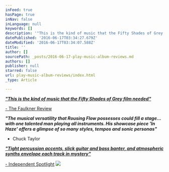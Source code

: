 ```yaml
---
inFeed: true
hasPage: true
inNav: false
inLanguage: null
keywords: []
description: '"This is the kind of music that the Fifty Shades of Grey film needed"'
datePublished: '2016-06-17T03:34:27.679Z'
dateModified: '2016-06-17T03:34:07.588Z'
title: ''
author: []
sourcePath: _posts/2016-06-17-play-music-album-reviews.md
authors: []
publisher: null
starred: false
url: play-music-album-reviews/index.html
_type: Article

---
```

**_["This is the kind of music that the Fifty Shades of Grey film needed"][0]_**

[- The Faulkner Review][0]

_**"The musical versatility that Rousing Flow possesses could fill a stage... with one talented man playing all instruments. His showcase piece 'In Haze' offers a glimpse of so many styles, tempos and sonic personas"**_

- Chuck Taylor

**_["Tight percussion accents, slick guitar and bass banter, and atmospheric synths envelope each track in mystery"][1]_**

[- Independent Spotlight][1]
![](https://the-grid-user-content.s3-us-west-2.amazonaws.com/c14e3c37-194c-42b6-90a5-7eb4db232639.jpg)

[0]: https://thefaulknerreview.wordpress.com/2015/06/19/album-review-play-music-by-rousing-flow-review/
[1]: http://brettstewart.net/independent-spotlight/14156278/rousingflow